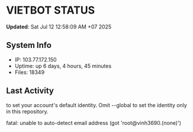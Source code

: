 # VIETBOT STATUS
**Updated**: Sat Jul 12 12:58:09 AM +07 2025

## System Info
- IP: 103.77.172.150
- Uptime: up 6 days, 4 hours, 45 minutes
- Files: 18349

## Last Activity

to set your account's default identity.
Omit --global to set the identity only in this repository.

fatal: unable to auto-detect email address (got 'root@vinh3690.(none)')
